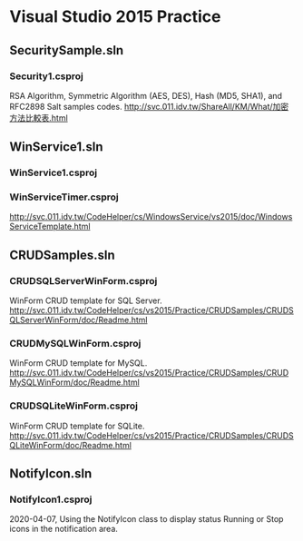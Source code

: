# Visual Studio 2015 Practice 

## SecuritySample.sln
### Security1.csproj
RSA Algorithm, Symmetric Algorithm (AES, DES), Hash (MD5, SHA1), and RFC2898 Salt samples codes.
http://svc.011.idv.tw/ShareAll/KM/What/加密方法比較表.html

## WinService1.sln
### WinService1.csproj
### WinServiceTimer.csproj
http://svc.011.idv.tw/CodeHelper/cs/WindowsService/vs2015/doc/WindowsServiceTemplate.html


## CRUDSamples.sln

### CRUDSQLServerWinForm.csproj
WinForm CRUD template for SQL Server.
http://svc.011.idv.tw/CodeHelper/cs/vs2015/Practice/CRUDSamples/CRUDSQLServerWinForm/doc/Readme.html


### CRUDMySQLWinForm.csproj
WinForm CRUD template for MySQL.
http://svc.011.idv.tw/CodeHelper/cs/vs2015/Practice/CRUDSamples/CRUDMySQLWinForm/doc/Readme.html

### CRUDSQLiteWinForm.csproj
WinForm CRUD template for SQLite.
http://svc.011.idv.tw/CodeHelper/cs/vs2015/Practice/CRUDSamples/CRUDSQLiteWinForm/doc/Readme.html

## NotifyIcon.sln
### NotifyIcon1.csproj
2020-04-07, Using the NotifyIcon class to display status Running or Stop icons in the notification area.
